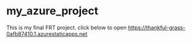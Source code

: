 # my_azure_project
This is my final FRT project.
click below to open
https://thankful-grass-0afb87410.1.azurestaticapps.net
